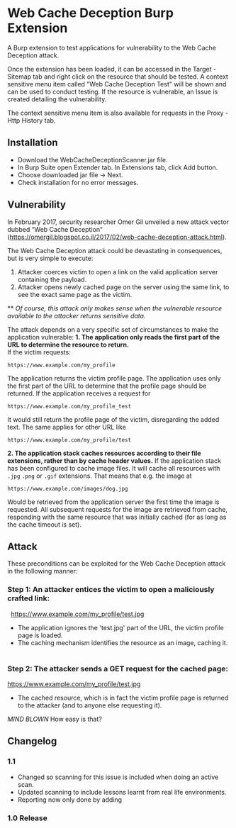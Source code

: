 # Web Cache Deception Burp Extension
A Burp extension to test applications for vulnerability to the Web Cache Deception attack.

Once the extension has been loaded, it can be accessed in the Target - Sitemap tab and right click on the resource that should be tested. A context sensitive menu item called "Web Cache Deception Test" will be shown and can be used to conduct testing. If the resource is vulnerable, an Issue is created detailing the vulnerability.

The context sensitive menu item is also available for requests in the Proxy - Http History tab.

## Installation
* Download the WebCacheDeceptionScanner.jar file.
* In Burp Suite open Extender tab. In Extensions tab, click Add button.
* Choose downloaded jar file -> Next.
* Check installation for no error messages.

## Vulnerability
In February 2017, security researcher Omer Gil unveiled a new attack vector dubbed “Web Cache Deception” (https://omergil.blogspot.co.il/2017/02/web-cache-deception-attack.html).

The Web Cache Deception attack could be devastating in consequences, but is very simple to execute:
1. Attacker coerces victim to open a link on the valid application server containing the payload.
2. Attacker opens newly cached page on the server using the same link, to see the exact same page as the victim.

** *Of course, this attack only makes sense when the vulnerable resource available to the attacker returns sensitive data.*

The attack depends on a very specific set of circumstances to make the application vulnerable:
**1. The application only reads the first part of the URL to determine the resource to return.**   
If the victim requests:  
```
https://www.example.com/my_profile
```
The application returns the victim profile page. The application uses only the first part of the URL to determine that the profile page should be returned. If the application receives a request for
```
https://www.example.com/my_profile_test
```
It would still return the profile page of the victim, disregarding the added text. The same applies for other URL like
```
https://www.example.com/my_profile/test
```
**2. The application stack caches resources according to their file extensions, rather than by cache header values.**
If the application stack has been configured to cache image files. It will cache all resources with `.jpg` `.png` or `.gif` extensions. That means that e.g. the image at  

```
https://www.example.com/images/dog.jpg
```

Would be retrieved from the application server the first time the image is requested. All subsequent requests for the image are retrieved from cache, responding with the same resource that was initially cached (for as long as the cache timeout is set).

## Attack
These preconditions can be exploited for the Web Cache Deception attack in the following manner:
 
### Step 1: An attacker entices the victim to open a maliciously crafted link:
  https://www.example.com/my_profile/test.jpg
 
* The application ignores the 'test.jpg' part of the URL, the victim profile page is loaded.
* The caching mechanism identifies the resource as an image, caching it.
 
### Step 2: The attacker sends a GET request for the cached page:
  https://www.example.com/my_profile/test.jpg
 
* The cached resource, which is in fact the victim profile page is returned to the attacker (and to anyone else requesting it).

*MIND BLOWN* How easy is that?

## Changelog

### 1.1
- Changed so scanning for this issue is included when doing an active scan.
- Updated scanning to include lessons learnt from real life environments.
- Reporting now only done by adding

### 1.0 Release
